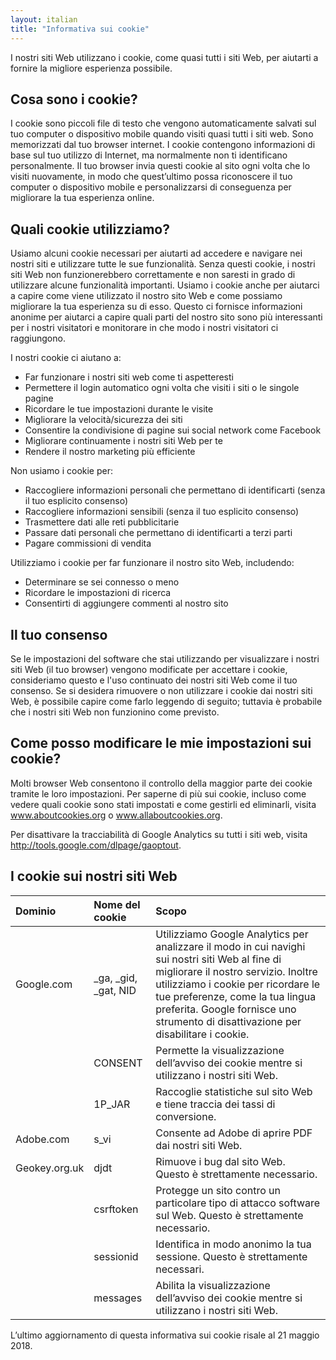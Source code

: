 ```yaml
---
layout: italian
title: "Informativa sui cookie"
---
```


I nostri siti Web utilizzano i cookie, come quasi tutti i siti Web, per aiutarti a fornire la migliore esperienza possibile.
 
## Cosa sono i cookie?

I cookie sono piccoli file di testo che vengono automaticamente salvati sul tuo computer o dispositivo mobile quando visiti quasi tutti i siti web. Sono memorizzati dal tuo browser internet. I cookie contengono informazioni di base sul tuo utilizzo di Internet, ma normalmente non ti identificano personalmente. Il tuo browser invia questi cookie al sito ogni volta che lo visiti nuovamente, in modo che quest’ultimo possa riconoscere il tuo computer o dispositivo mobile e personalizzarsi di conseguenza per migliorare la tua esperienza online.
 
## Quali cookie utilizziamo?

Usiamo alcuni cookie necessari per aiutarti ad accedere e navigare nei nostri siti e utilizzare tutte le sue funzionalità. Senza questi cookie, i nostri siti Web non funzionerebbero correttamente e non saresti in grado di utilizzare alcune funzionalità importanti. Usiamo i cookie anche per aiutarci a capire come viene utilizzato il nostro sito Web e come possiamo migliorare la tua esperienza su di esso. Questo ci fornisce informazioni anonime per aiutarci a capire quali parti del nostro sito sono più interessanti per i nostri visitatori e monitorare in che modo i nostri visitatori ci raggiungono.
 
I nostri cookie ci aiutano a:
- Far funzionare i nostri siti web come ti aspetteresti
- Permettere il login automatico ogni volta che visiti i siti o le singole pagine
- Ricordare le tue impostazioni durante le visite
- Migliorare la velocità/sicurezza dei siti
- Consentire la condivisione di pagine sui social network come Facebook
- Migliorare continuamente i nostri siti Web per te
- Rendere il nostro marketing più efficiente
 
Non usiamo i cookie per:
- Raccogliere informazioni personali che permettano di identificarti (senza il tuo esplicito consenso)
- Raccogliere informazioni sensibili (senza il tuo esplicito consenso)
- Trasmettere dati alle reti pubblicitarie
- Passare dati personali che permettano di identificarti a terzi parti
- Pagare commissioni di vendita
 
Utilizziamo i cookie per far funzionare il nostro sito Web, includendo:
- Determinare se sei connesso o meno
- Ricordare le impostazioni di ricerca
- Consentirti di aggiungere commenti al nostro sito
 
## Il tuo consenso

Se le impostazioni del software che stai utilizzando per visualizzare i nostri siti Web (il tuo browser) vengono modificate per accettare i cookie, consideriamo questo e l'uso continuato dei nostri siti Web come il tuo consenso. Se si desidera rimuovere o non utilizzare i cookie dai nostri siti Web, è possibile capire come farlo leggendo di seguito; tuttavia è probabile che i nostri siti Web non funzionino come previsto.

## Come posso modificare le mie impostazioni sui cookie?

Molti browser Web consentono il controllo della maggior parte dei cookie tramite le loro impostazioni. Per saperne di più sui cookie, incluso come vedere quali cookie sono stati impostati e come gestirli ed eliminarli, visita www.aboutcookies.org o www.allaboutcookies.org.

Per disattivare la tracciabilità di Google Analytics su tutti i siti web, visita http://tools.google.com/dlpage/gaoptout.

## I cookie sui nostri siti Web

| Dominio | Nome del cookie | Scopo |
| :----- | :---------- | :------ |
| Google.com | \_ga, \_gid, \_gat, NID | Utilizziamo Google Analytics per analizzare il modo in cui navighi sui nostri siti Web al fine di migliorare il nostro servizio. Inoltre utilizziamo i cookie per ricordare le tue preferenze, come la tua lingua preferita. Google fornisce uno strumento di disattivazione per disabilitare i cookie. |
| | CONSENT | Permette la visualizzazione dell’avviso dei cookie mentre si utilizzano i nostri siti Web. |
| | 1P_JAR | Raccoglie statistiche sul sito Web e tiene traccia dei tassi di conversione. |
|Adobe.com | s_vi | Consente ad Adobe di aprire PDF dai nostri siti Web. |
| Geokey.org.uk | djdt | Rimuove i bug dal sito Web. Questo è strettamente necessario. |
| | csrftoken | Protegge un sito contro un particolare tipo di attacco software sul Web. Questo è strettamente necessario. |
| | sessionid | Identifica in modo anonimo la tua sessione. Questo è strettamente necessari. |
| | messages | Abilita la visualizzazione dell’avviso dei cookie mentre si utilizzano i nostri siti Web. |

L’ultimo aggiornamento di questa informativa sui cookie risale al 21 maggio 2018.


